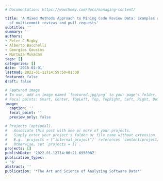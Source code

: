 ```yaml
---
# Documentation: https://wowchemy.com/docs/managing-content/

title: 'A Mixed Methods Approach to Mining Code Review Data: Examples and a study
  of multicommit reviews and pull requests'
subtitle: ''
summary: ''
authors:
- Peter C Rigby
- Alberto Bacchelli
- Georgios Gousios
- Murtuza Mukadam
tags: []
categories: []
date: '2015-01-01'
lastmod: 2022-01-12T14:59:50+01:00
featured: false
draft: false

# Featured image
# To use, add an image named `featured.jpg/png` to your page's folder.
# Focal points: Smart, Center, TopLeft, Top, TopRight, Left, Right, BottomLeft, Bottom, BottomRight.
image:
  caption: ''
  focal_point: ''
  preview_only: false

# Projects (optional).
#   Associate this post with one or more of your projects.
#   Simply enter your project's folder or file name without extension.
#   E.g. `projects = ["internal-project"]` references `content/project/deep-learning/index.md`.
#   Otherwise, set `projects = []`.
projects: []
publishDate: '2022-01-12T14:06:21.695808Z'
publication_types:
- '6'
abstract: ''
publication: '*The Art and Science of Analyzing Software Data*'
---
```

